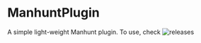 # ManhuntPlugin
A simple light-weight Manhunt plugin.
To use, check ![releases](https://github.com/SimonDMC/ManhuntPlugin/releases/latest)
